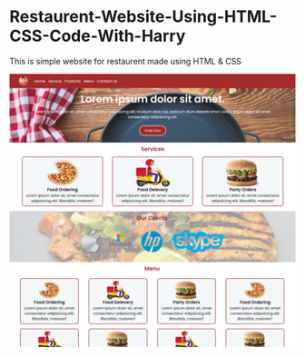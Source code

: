 # Restaurent-Website-Using-HTML-CSS-Code-With-Harry
This is simple website for restaurent made using HTML &amp; CSS

![alt text](./images/Screenshot%202023-07-16%20112124.png)
![alt text](./images/Screenshot%202023-07-16%20112212.png)
